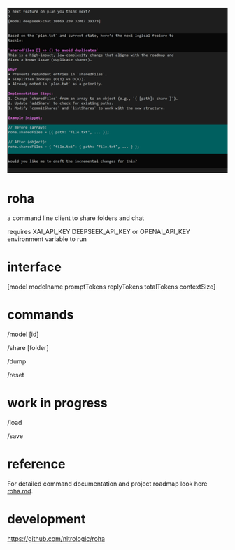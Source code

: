 ![roha session](media/roha3.png)

# roha

a command line client to share folders and chat

requires XAI_API_KEY DEEPSEEK_API_KEY or OPENAI_API_KEY environment variable to run

# interface

[model modelname promptTokens replyTokens totalTokens contextSize]

# commands

/model [id]

/share [folder]

/dump

/reset

# work in progress

/load

/save

# reference

For detailed command documentation and project roadmap look here [roha.md](roha.md).

# development

https://github.com/nitrologic/roha
